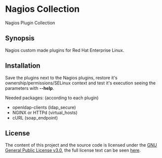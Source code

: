 # Nagios Collection
Nagios Plugin Collection

## Synopsis

Nagios custom made plugins for Red Hat Enterprise Linux.

## Installation

Save the plugins next to the Nagios plugins, restore it's ownership/permissions/SELinux context and test it's execution seeing the parameters with **--help**.

Needed packages: (according to each plugin)
- openldap-clients (ldap_secure)
- NGINX or HTTPd (virtual_hosts)
- cURL (soap_endpoint)

## License

The content of this project and the source code is licensed under the [GNU General Public License v3.0](https://www.gnu.org/licenses/gpl-3.0.en.html), the full license text can be seen [here](LICENSE).
